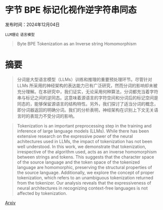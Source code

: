 # 字节 BPE 标记化视作逆字符串同态

发布时间：2024年12月04日

`LLM理论` `语言模型`

> Byte BPE Tokenization as an Inverse string Homomorphism

# 摘要

> 分词是大型语言模型（LLMs）训练和推理的重要预处理环节。尽管针对 LLMs 所采用的神经架构的表达能力已有广泛研究，然而分词的影响却未被充分理解。在本研究中，我们证实，无论采用何种算法，分词都充当着字符串与标记之间的逆同态。这意味着源语言的字符空间和分词后的标记空间是同态的，能够保留源语言的结构特性。另外，我们探讨了适当分词的概念，即分词器返回的明确分词。我们的分析表明，神经架构在识别上下文无关语言时的表现力不受分词的影响。

> Tokenization is an important preprocessing step in the training and inference of large language models (LLMs). While there has been extensive research on the expressive power of the neural achitectures used in LLMs, the impact of tokenization has not been well understood. In this work, we demonstrate that tokenization, irrespective of the algorithm used, acts as an inverse homomorphism between strings and tokens. This suggests that the character space of the source language and the token space of the tokenized language are homomorphic, preserving the structural properties of the source language. Additionally, we explore the concept of proper tokenization, which refers to an unambiguous tokenization returned from the tokenizer. Our analysis reveals that the expressiveness of neural architectures in recognizing context-free languages is not affected by tokenization.

[Arxiv](https://arxiv.org/abs/2412.03160)